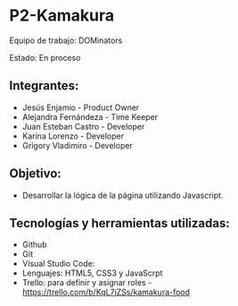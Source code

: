 # P2-Kamakura
Equipo de trabajo: DOMinators 

Estado: En proceso

## Integrantes:

- Jesús Enjamio - Product Owner
- Alejandra Fernándeza - Time Keeper
- Juan Esteban Castro - Developer
- Karina Lorenzo - Developer
- Grigory Vladimiro - Developer


## Objetivo:
- Desarrollar la lógica de la página utilizando Javascript.

## Tecnologías y herramientas utilizadas:
- Github
- Git
- Visual Studio Code:
- Lenguajes: HTML5, CSS3 y JavaScrpt
- Trello: para definir y asignar roles - https://trello.com/b/KqL7iZSs/kamakura-food

